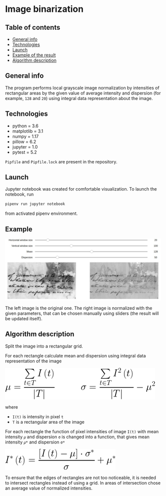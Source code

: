 # Image binarization

## Table of contents

* [General info](#general-info)
* [Technologies](#technologies)
* [Launch](#launch)
* [Example of the result](#example-of-result)
* [Algorithm description](#algorithm-description)

## General info

The program performs local grayscale image normalization by intensities
of rectangular areas by the given value of average intensity and dispersion
(for example, `128` and `20`) using
integral data representation about the image.

## Technologies

* python = 3.6
* matplotlib = 3.1
* numpy = 1.17
* pillow = 6.2
* jupyter = 1.0
* pytest = 5.2

`Pipfile` and `Pipfile.lock` are present in the repository.

## Launch

Jupyter notebook was created for comfortable visualization.
To launch the notebook, run
```bash
pipenv run jupyter notebook
```
from activated pipenv environment.

## Example

![Example of the result](images/example_of_result.jpeg)

The left image is the original one.
The right image is normalized with the given parameters,
that can be chosen manually using sliders (the result will be updated itself).

## Algorithm description

Split the image into a rectangular grid.

For each rectangle calculate mean and dispersion using
integral data representation of the image

![Mean and dispersion](images/mu_sigma.png)

where
* `I(t)` is intensity in pixel `t`
* `T` is a rectangular area of the image

For each rectangle the function of pixel intensities of image `I(t)` with
mean intensity `𝜇` and dispersion `σ` is changed into a function,
that gives mean intensity `𝜇*` and dispersion `σ*`

![Normalized intensity](images/new_intensity.png)

To ensure that the edges of rectangles are not too noticeable,
it is needed to intersect rectangles instead of using a grid.
In areas of intersection chose an average value of normalized intensities.

